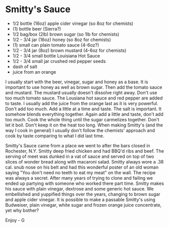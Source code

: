 # Smitty's Sauce 

* 1/2 bottle (16oz) apple cider vinegar (so 8oz for chemists) 
* (1) bottle beer (Sierra?) 
* 1/2 bag/box (2lb) brown sugar (so 1lb for chemists) 
* 1/2 - 3/4 jar (16oz) honey (so 8oz for chemists) 
* (1) small can plain tomato sauce (4-6oz?) 
* 1/2 - 3/4 jar (8oz) brown mustard (4-6oz for chemists) 
* 1/2 - 3/4 small bottle Louisiana Hot Sauce 
* 1/2 - 3/4 small jar crushed red pepper seeds 
* dash of salt 
* juice from an orange

I usually start with the beer, vinegar, sugar and honey as a base. It is important to use honey as well as brown sugar. Then add the tomato sauce and mustard. The mustard usually doesn't dissolve right away. Don't use too much tomato sauce. The Lousiana hot sauce and red pepper are added to taste. I usually add the juice from the orange last as it is very powerful. Don't add too much. Add a little at a time and taste. The salt is important. It somehow blends everything together. Again add a little and taste, don't add too much. Cook the whole thing until the sugar carmelizes together. Don't let it boil. Don't keep it on the heat too long. When making Smitty's (and the way I cook in general) I usually don't follow the chemists' approach and cook by taste comparing to what I did last time. 

Smitty's Sauce came from a place we went to after the bars closed in Rochester, N.Y. Smitty deep fried chicken and had BBQ'd ribs and beef. The serving of meet was dunked in a vat of sauce and served on top of two slices of wonder bread along with macaroni salad. Smitty always wore a .38 cal. snub nose on his belt and had this wonderful poster of an old woman saying "You don't need no teeth to eat my meat" on the wall. The recipe was always a secret. After many years of trying to clone and failing we ended up partying with someone who worked there part time. Smitty makes his sauce with plain vinegar, dextrose and some generic hot sauce. We embellished and yuppified things over the years, changing to brown sugar and apple cider vinegar. It is possible to make a passable Smitty's using Budweiser, plain vinegar, white sugar and frozen orange juice concentrate, yet why bother? 

Enjoy - G
